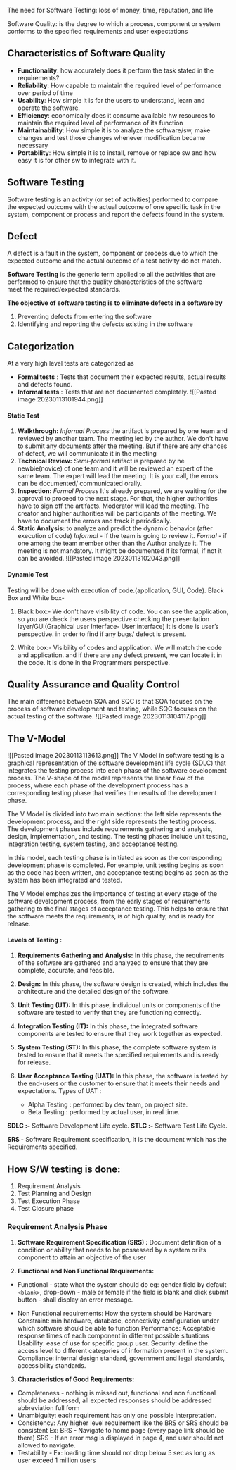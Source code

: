 
The need for Software Testing: loss of money, time, reputation, and life

Software Quality: is the degree to which a process, component or system conforms to the specified requirements and user expectations


## Characteristics of Software Quality

- **Functionality**: how accurately does it perform the task stated in the requirements?
- **Reliability**: How capable to maintain the required level of performance over period of time
- **Usability**: How simple it is for the users to understand, learn and operate the software.
- **Efficiency**: economically does it consume available hw resources to maintain the required level of performance of its function
- **Maintainability**:  How simple it is to analyze the software/sw, make changes and test those changes whenever modification became necessary
- **Portability**: How simple it is to install, remove or replace sw and how easy it is for other sw to integrate with it.


## Software Testing

Software testing is an activity (or set of activities) performed to compare the expected outcome with the actual outcome of one specific task in the system, component or process and report the defects found in the system.


## Defect
A defect is a fault in the system, component or process due to which the expected outcome and the actual outcome of a test activity do not match.  

**Software Testing** is the generic term applied to all the activities that are performed to ensure that the quality characteristics of the software meet the required/expected standards. 

**The objective of software testing is to eliminate defects in a software by**
1.  Preventing defects from entering the software
2.  Identifying and reporting the defects existing in the software


## Categorization
At a very high level tests are categorized as

-   **Formal tests** : Tests that document their expected results, actual results and defects found.
-   **Informal tests** : Tests that are not documented completely.
![[Pasted image 20230113101944.png]]

#### Static Test

1.  **Walkthrough:** *Informal Process* the artifact is prepared by one team and reviewed by another team. The meeting led by the author. We don't have to submit any documents after the meeting. But if there are any chances of defect, we will communicate it in the meeting
2.  **Technical Review:** *Semi-formal* artifact is prepared by ne newbie(novice) of one team and it will be reviewed an expert of the same team. The expert will lead the meeting. It is your call, the errors can be documented/ communicated orally.     
3.  **Inspection:** *Formal Process* It's already prepared, we are waiting for the approval to proceed to the next stage. For that, the higher authorities have to sign off the artifacts. Moderator will lead the meeting. The creator and higher authorities will be participants of the meeting. We have to document the errors and track it periodically.
4.  **Static Analysis:** to analyze and predict the dynamic behavior (after execution of code) *Informal* - if the team is going to review it. *Formal* - if one among the team member other than the Author analyze it. The meeting is not mandatory. It might be documented if its formal, if not it can be avoided.
![[Pasted image 20230113102043.png]]

#### Dynamic Test
Testing will be done with execution of code.(application, GUI, Code).
Black Box and White box-
1. Black box:-
 We don't have visibility of code. You can see the application, so you are check the users perspective checking the presentation layer/GUI(Graphical user Interface- User interface) It is done is user’s perspective. in order to find if any bugs/ defect is present.
   
2. White box:-
 Visibility of codes and application. We will match the code and application. and if there are any defect present, we can locate it in the code. It is done in the Programmers perspective.


## Quality Assurance and Quality Control

The main difference between SQA and SQC is that SQA focuses on the process of software development and testing, while SQC focuses on the actual testing of the software.
![[Pasted image 20230113104117.png]]


## The V-Model
![[Pasted image 20230113113613.png]]
The V Model in software testing is a graphical representation of the software development life cycle (SDLC) that integrates the testing process into each phase of the software development process. The V-shape of the model represents the linear flow of the process, where each phase of the development process has a corresponding testing phase that verifies the results of the development phase.

The V Model is divided into two main sections: the left side represents the development process, and the right side represents the testing process. The development phases include requirements gathering and analysis, design, implementation, and testing. The testing phases include unit testing, integration testing, system testing, and acceptance testing.

In this model, each testing phase is initiated as soon as the corresponding development phase is completed. For example, unit testing begins as soon as the code has been written, and acceptance testing begins as soon as the system has been integrated and tested.

The V Model emphasizes the importance of testing at every stage of the software development process, from the early stages of requirements gathering to the final stages of acceptance testing. This helps to ensure that the software meets the requirements, is of high quality, and is ready for release.

#### Levels of Testing :

1.  **Requirements Gathering and Analysis:** In this phase, the requirements of the software are gathered and analyzed to ensure that they are complete, accurate, and feasible.
    
2.  **Design:** In this phase, the software design is created, which includes the architecture and the detailed design of the software.
    
3.  **Unit Testing (UT):** In this phase, individual units or components of the software are tested to verify that they are functioning correctly.
    
4.  **Integration Testing (IT):** In this phase, the integrated software components are tested to ensure that they work together as expected.
    
5.  **System Testing (ST):** In this phase, the complete software system is tested to ensure that it meets the specified requirements and is ready for release.
    
6. **User Acceptance Testing (UAT):** In this phase, the software is tested by the end-users or the customer to ensure that it meets their needs and expectations.
	Types of UAT :
	- Alpha Testing : performed by dev team, on project site.
	- Beta Testing : performed by actual user, in real time.


**SDLC :-** Software Development Life cycle.
**STLC :-** Software Test Life Cycle.

**SRS -** Software  Requirement specification, It is the document which has the Requirements specified.

## How S/W testing is done:
1. Requirement Analysis
2. Test Planning and Design
3. Test Execution Phase
4. Test Closure phase

### Requirement Analysis Phase

1. **Software Requirement Specification (SRS) :** Document definition of a condition or ability that needs to be possessed by a system or its component to attain an objective of the user

2. **Functional and Non Functional Requirements:**
- Functional - state what the system should do
eg: gender field by default `<blank>`, drop-down - male or female
if the field is blank and click submit button - shall display an error message.

- Non Functional requirements: How the system should be
	Hardware Constraint: min hardware, database, connectivity configuration under which software should be able to function
	Performance: Acceptable response times of each component in different possible situations
	Usability: ease of use for specific group user.
	Security: define the access level to different categories of information present in the system.
	Compliance: internal design standard, government and legal standards, accessibility standards.
	
3. **Characteristics of Good Requirements:**
- Completeness - nothing is missed out, functional and non functional should be addressed, all expected responses should be addressed abbreviation full form 
- Unambiguity: each requirement has only one possible interpretation.
- Consistency: Any higher level requirement like the BRS or SRS should be consistent 
	Ex: BRS - Navigate to home page (every page link should be there)
	SRS - If an error msg is displayed in page 4, and user should not allowed to navigate.
- Testability - Ex: loading time should not drop below 5 sec as long as user exceed 1 million users